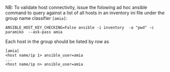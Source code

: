 NB: To validate host connectivity, issue the folowing ad hoc ansible command to query against a list of all hosts in an inventory ini file under the group name classifier `[amia]`:
```
ANSIBLE_HOST_KEY_CHECKING=False ansible -i inventory  -a "pwd" -c paramiko  --ask-pass amia
```  

Each host in the group should be listed by row as

```
[amia]
<host name/ip 1> ansible_user=amia
...
<host name/ip n> ansible_user=amia
```


